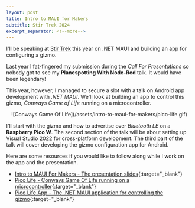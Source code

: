 ```yaml
---
layout: post
title: Intro to MAUI for Makers
subtitle: Stir Trek 2024
excerpt_separator: <!--more-->
---
```


I'll be speaking at [Stir Trek](https://stirtrek.com/speakers/2024/Dennis-Dunn.html#abstract) this year 
on .NET MAUI and building an app for configuring a gizmo.

<!--more-->

Last year I fat-fingered my submission during the *Call For Presentations* so nobody got to see my **Planespotting With Node-Red** talk. It would have been legendary!

This year, however, I managed to secure a slot with a talk on Android app development with *.NET MAUI*.
We'll look at building an app to control this gizmo, *Conways Game of Life* running on a microcontroller.

<div style="text-align: center;">
![Conways Game Of Life](/assets/intro-to-maui-for-makers/pico-life.gif)
</div>

 I'll start with the gizmo and how to advertise over *Bluetooth LE* on a **Raspberry Pico W**. The second section of the talk will be about setting up Visual Studio 2022 for cross-platform development. The third part of the talk will cover developing the gizmo configuration app for Android.

Here are some resources if you would like to follow along while I work on the app and the presentation.

- [Intro to MAUI For Makers - The presentation slides](https://docs.google.com/presentation/d/e/2PACX-1vSf7BKA67j3hwyDbvKRJ9oJVSfbYALALcQpwkX6ILGhYz5D7ICfXV_Njwt-IypJgjoWvFjLkCR5kFu9/pub?start=true&loop=true&delayms=3000){:target="_blank"} 
- [Pico Life - Conways Game Of Life running on a microcontroller](https://github.com/dennisdunn/PicoLifeGizmo){:target="_blank"} 
- [Pico Life App - The .NET MAUI application for controlling the gizmo](https://github.com/dennisdunn/PicoLifeApp){:target="_blank"} 
